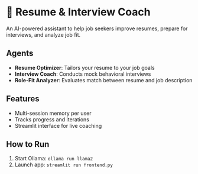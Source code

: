 # 💼 Resume & Interview Coach

An AI-powered assistant to help job seekers improve resumes, prepare for interviews, and analyze job fit.

## Agents
- **Resume Optimizer**: Tailors your resume to your job goals
- **Interview Coach**: Conducts mock behavioral interviews
- **Role-Fit Analyzer**: Evaluates match between resume and job description

## Features
- Multi-session memory per user
- Tracks progress and iterations
- Streamlit interface for live coaching

## How to Run
1. Start Ollama: `ollama run llama2`
2. Launch app: `streamlit run frontend.py`
